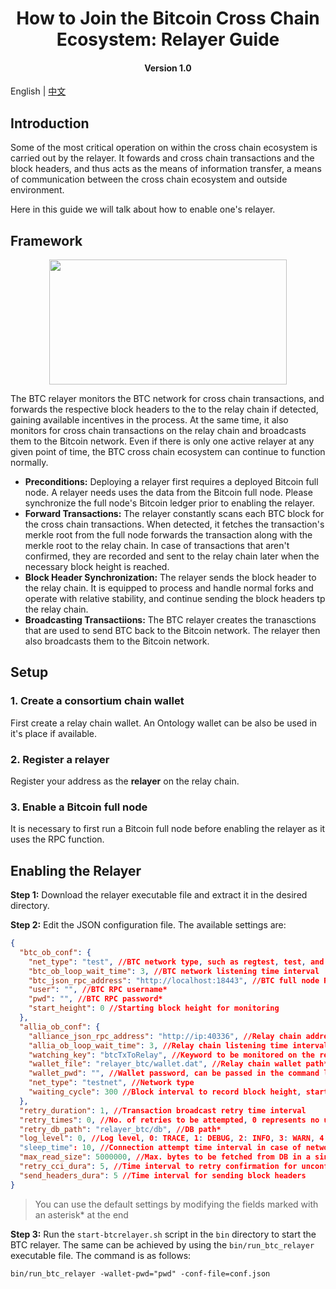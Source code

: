 <h1 align="center">How to Join the Bitcoin Cross Chain Ecosystem: Relayer Guide</h1>
<h4 align="center">Version 1.0 </h4>

English | [中文](https://github.com/ontio/cross-chain/blob/master/btc/How_to_Join_the_Bitcoin_Cross-Chain_Ecosystem-Relayer_Guide_CN.md)

## Introduction

Some of the most critical operation on within the cross chain ecosystem is carried out by the relayer. It fowards and cross chain transactions and the block headers, and thus acts as the means of information transfer, a means of communication between the cross chain ecosystem and outside environment. 

Here in this guide we will talk about how to enable one's relayer.

## Framework

<div align=center><img width="380" height="200" src="./pic/relayer.png"/></div>

The BTC relayer monitors the BTC network for cross chain transactions, and forwards the respective block headers to the to the relay chain if detected, gaining available incentives in the process.
At the same time, it also monitors for cross chain transactions on the relay chain and broadcasts them to the Bitcoin network. Even if there is only one active relayer at any given point of time, the BTC cross chain ecosystem can continue to function normally.

- **Preconditions:** Deploying a relayer first requires a deployed Bitcoin full node. A relayer needs uses the data from the Bitcoin full node. Please synchronize the full node's Bitcoin ledger prior to enabling the relayer.
- **Forward Transactions:** The relayer constantly scans each BTC block for the cross chain transactions. When detected, it fetches the transaction's merkle root from the full node forwards the transaction along with the merkle root to the relay chain. In case of transactions that aren't confirmed, they are recorded and sent to the relay chain later when the necessary block height is reached.
- **Block Header Synchronization:** The relayer sends the block header to the relay chain. It is equipped to process and handle normal forks and operate with relative stability, and continue sending the block headers tp the relay chain.
- **Broadcasting Transactiions:** The BTC relayer creates the tranasctions that are used to send BTC back to the Bitcoin network. The relayer then also broadcasts them to the Bitcoin network.

## Setup

### 1. Create a consortium chain wallet

First create a relay chain wallet. An Ontology wallet can be also be used in it's place if available.

### 2. Register a relayer

Register your address as the **relayer** on the relay chain.

### 3. Enable a Bitcoin full node

It is necessary to first run a Bitcoin full node before enabling the relayer as it uses the RPC function.

## Enabling the Relayer

**Step 1:** Download the relayer executable file and extract it in the desired directory.

**Step 2:** Edit the JSON configuration file. The available settings are:

```json
{
  "btc_ob_conf": {
    "net_type": "test", //BTC network type, such as regtest, test, and main
    "btc_ob_loop_wait_time": 3, //BTC network listening time interval 
    "btc_json_rpc_address": "http://localhost:18443", //BTC full node RPC address*
    "user": "", //BTC RPC username*
    "pwd": "", //BTC RPC password*
    "start_height": 0 //Starting block height for monitoring
  },
  "allia_ob_conf": {
    "alliance_json_rpc_address": "http://ip:40336", //Relay chain address*
    "allia_ob_loop_wait_time": 3, //Relay chain listening time interval
    "watching_key": "btcTxToRelay", //Keyword to be monitored on the relay chain
    "wallet_file": "relayer_btc/wallet.dat", //Relay chain wallet path*
    "wallet_pwd": "", //Wallet password, can be passed in the command line using the flag*
    "net_type": "testnet", //Network type
    "waiting_cycle": 300 //Block interval to record block height, start monitoring from this height the next time relayer is enabled
  },
  "retry_duration": 1, //Transaction broadcast retry time interval
  "retry_times": 0, //No. of retries to be attempted, 0 represents no upper bound
  "retry_db_path": "relayer_btc/db", //DB path*
  "log_level": 0, //Log level, 0: TRACE, 1: DEBUG, 2: INFO, 3: WARN, 4: Eroor
  "sleep_time": 10, //Connection attempt time interval in case of network anomaly
  "max_read_size": 5000000, //Max. bytes to be fetched from DB in a single read operation
  "retry_cci_dura": 5, //Time interval to retry confirmation for unconfirmed transactions
  "send_headers_dura": 5 //Time interval for sending block headers
}
```

> You can use the default settings by modifying the fields marked with an asterisk* at the end

**Step 3:** Run the `start-btcrelayer.sh` script in the `bin` directory to start the BTC relayer. The same can be achieved by using the `bin/run_btc_relayer` executable file. The command is as follows:

```shell
bin/run_btc_relayer -wallet-pwd="pwd" -conf-file=conf.json
```

